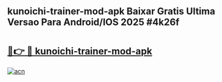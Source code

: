 ## kunoichi-trainer-mod-apk Baixar Gratis Ultima Versao Para Android/IOS 2025 #4k26f

# <h2><a href="https://ainizakaria.my?title=kunoichi-trainer-mod-apk&ref=20M">🔗👉 🔴 kunoichi-trainer-mod-apk</a></h2>

[![acn](https://github.com/user-attachments/assets/0f9c940e-d8b0-45ae-aac7-cd30a18b3e1c)](https://ainizakaria.my?title=kunoichi-trainer-mod-apk&ref=20M)


